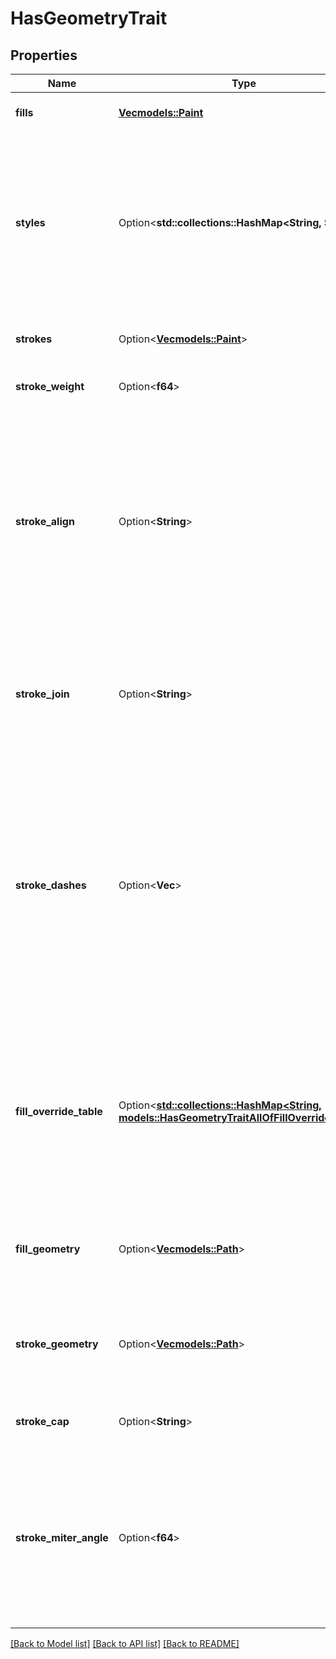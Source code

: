 # HasGeometryTrait

## Properties

Name | Type | Description | Notes
------------ | ------------- | ------------- | -------------
**fills** | [**Vec<models::Paint>**](Paint.md) | An array of fill paints applied to the node. | 
**styles** | Option<**std::collections::HashMap<String, String>**> | A mapping of a StyleType to style ID (see Style) of styles present on this node. The style ID can be used to look up more information about the style in the top-level styles field. | [optional]
**strokes** | Option<[**Vec<models::Paint>**](Paint.md)> | An array of stroke paints applied to the node. | [optional]
**stroke_weight** | Option<**f64**> | The weight of strokes on the node. | [optional][default to 1]
**stroke_align** | Option<**String**> | Position of stroke relative to vector outline, as a string enum  - `INSIDE`: stroke drawn inside the shape boundary - `OUTSIDE`: stroke drawn outside the shape boundary - `CENTER`: stroke drawn centered along the shape boundary | [optional]
**stroke_join** | Option<**String**> | A string enum with value of \"MITER\", \"BEVEL\", or \"ROUND\", describing how corners in vector paths are rendered. | [optional][default to Miter]
**stroke_dashes** | Option<**Vec<f64>**> | An array of floating point numbers describing the pattern of dash length and gap lengths that the vector stroke will use when drawn.  For example a value of [1, 2] indicates that the stroke will be drawn with a dash of length 1 followed by a gap of length 2, repeated. | [optional]
**fill_override_table** | Option<[**std::collections::HashMap<String, models::HasGeometryTraitAllOfFillOverrideTable>**](HasGeometryTrait_allOf_fillOverrideTable.md)> | Map from ID to PaintOverride for looking up fill overrides. To see which regions are overriden, you must use the `geometry=paths` option. Each path returned may have an `overrideID` which maps to this table. | [optional]
**fill_geometry** | Option<[**Vec<models::Path>**](Path.md)> | Only specified if parameter `geometry=paths` is used. An array of paths representing the object fill. | [optional]
**stroke_geometry** | Option<[**Vec<models::Path>**](Path.md)> | Only specified if parameter `geometry=paths` is used. An array of paths representing the object stroke. | [optional]
**stroke_cap** | Option<**String**> | A string enum describing the end caps of vector paths. | [optional][default to None]
**stroke_miter_angle** | Option<**f64**> | Only valid if `strokeJoin` is \"MITER\". The corner angle, in degrees, below which `strokeJoin` will be set to \"BEVEL\" to avoid super sharp corners. By default this is 28.96 degrees. | [optional][default to 28.96]

[[Back to Model list]](../README.md#documentation-for-models) [[Back to API list]](../README.md#documentation-for-api-endpoints) [[Back to README]](../README.md)


